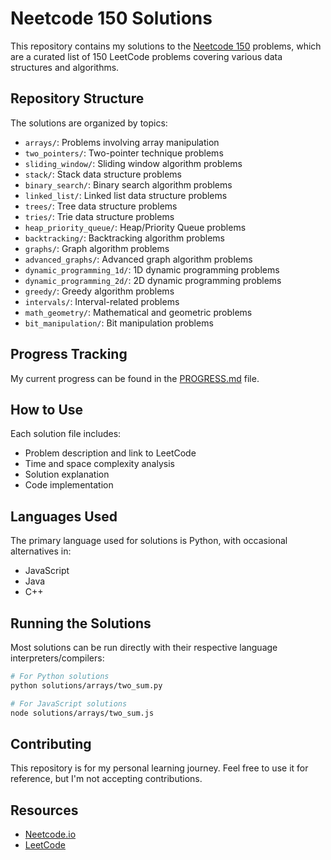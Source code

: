# Neetcode 150 Solutions

This repository contains my solutions to the [Neetcode 150](https://neetcode.io/practice) problems, which are a curated list of 150 LeetCode problems covering various data structures and algorithms.

## Repository Structure

The solutions are organized by topics:

- `arrays/`: Problems involving array manipulation
- `two_pointers/`: Two-pointer technique problems
- `sliding_window/`: Sliding window algorithm problems
- `stack/`: Stack data structure problems
- `binary_search/`: Binary search algorithm problems
- `linked_list/`: Linked list data structure problems
- `trees/`: Tree data structure problems
- `tries/`: Trie data structure problems
- `heap_priority_queue/`: Heap/Priority Queue problems
- `backtracking/`: Backtracking algorithm problems
- `graphs/`: Graph algorithm problems
- `advanced_graphs/`: Advanced graph algorithm problems
- `dynamic_programming_1d/`: 1D dynamic programming problems
- `dynamic_programming_2d/`: 2D dynamic programming problems
- `greedy/`: Greedy algorithm problems
- `intervals/`: Interval-related problems
- `math_geometry/`: Mathematical and geometric problems
- `bit_manipulation/`: Bit manipulation problems

## Progress Tracking

My current progress can be found in the [PROGRESS.md](./PROGRESS.md) file.

## How to Use

Each solution file includes:
- Problem description and link to LeetCode
- Time and space complexity analysis
- Solution explanation
- Code implementation

## Languages Used

The primary language used for solutions is Python, with occasional alternatives in:
- JavaScript
- Java
- C++

## Running the Solutions

Most solutions can be run directly with their respective language interpreters/compilers:

```bash
# For Python solutions
python solutions/arrays/two_sum.py

# For JavaScript solutions
node solutions/arrays/two_sum.js
```

## Contributing

This repository is for my personal learning journey. Feel free to use it for reference, but I'm not accepting contributions.

## Resources

- [Neetcode.io](https://neetcode.io/)
- [LeetCode](https://leetcode.com/) 